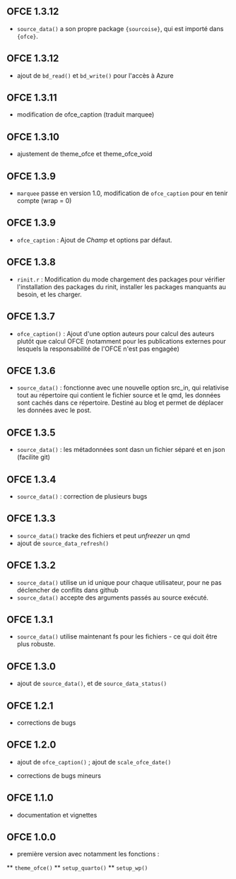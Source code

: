 ## OFCE 1.3.12

* `source_data()` a son propre package `{sourcoise}`, qui est importé dans `{ofce}`.

## OFCE 1.3.12

* ajout de `bd_read()` et `bd_write()` pour l'accès à Azure

## OFCE 1.3.11

* modification de ofce_caption (traduit marquee)

## OFCE 1.3.10

* ajustement de theme_ofce et theme_ofce_void

## OFCE 1.3.9

* `marquee` passe en version 1.0, modification de `ofce_caption` pour en tenir compte (wrap = 0)

## OFCE 1.3.9

* `ofce_caption` : Ajout de *Champ* et options par défaut.

## OFCE 1.3.8

* `rinit.r` : Modification du mode chargement des packages pour vérifier l'installation des packages du rinit, installer les packages manquants au besoin, et les charger.

## OFCE 1.3.7

* `ofce_caption()` : Ajout d'une option auteurs pour calcul des auteurs plutôt que calcul OFCE (notamment pour les publications externes pour lesquels la responsabilité de l'OFCE n'est pas engagée)

## OFCE 1.3.6

* `source_data()` : fonctionne avec une nouvelle option src_in, qui relativise tout au répertoire qui contient le fichier source et le qmd, 
les données sont cachés dans ce répertoire. Destiné au blog et permet de déplacer les données avec le post.

## OFCE 1.3.5

* `source_data()` : les métadonnées sont dasn un fichier séparé et en json (facilite git)

## OFCE 1.3.4

* `source_data()` : correction de plusieurs bugs

## OFCE 1.3.3

* `source_data()` tracke des fichiers et peut *unfreezer* un qmd
* ajout de `source_data_refresh()`

## OFCE 1.3.2

* `source_data()` utilise un id unique pour chaque utilisateur, pour ne pas déclencher de conflits dans github
* `source_data()` accepte des arguments passés au source exécuté.

## OFCE 1.3.1

* `source_data()` utilise maintenant fs pour les fichiers - ce qui doit être plus robuste.

## OFCE 1.3.0

* ajout de `source_data()`, et de `source_data_status()`

## OFCE 1.2.1

* corrections de bugs 

## OFCE 1.2.0
  
* ajout de `ofce_caption()` ; ajout de `scale_ofce_date()`

* corrections de bugs mineurs

## OFCE 1.1.0

* documentation et vignettes

## OFCE 1.0.0

* première version avec notamment les fonctions :

** `theme_ofce()`
** `setup_quarto()`
** `setup_wp()`

